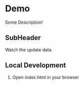 # Demo

Some Description!

## SubHeader

Watch the update data.

## Local Development

1. Open index.html in your browser
